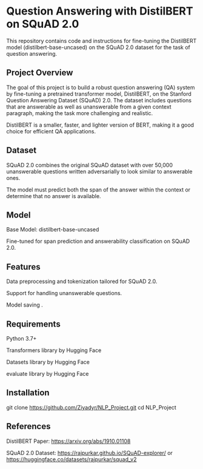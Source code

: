 # Question Answering with DistilBERT on SQuAD 2.0
This repository contains code and instructions for fine-tuning the DistilBERT model (distilbert-base-uncased) on the SQuAD 2.0 dataset for the task of question answering.

## Project Overview
The goal of this project is to build a robust question answering (QA) system by fine-tuning a pretrained transformer model, DistilBERT, on the Stanford Question Answering Dataset (SQuAD) 2.0. The dataset includes questions that are answerable as well as unanswerable from a given context paragraph, making the task more challenging and realistic.

DistilBERT is a smaller, faster, and lighter version of BERT, making it a good choice for efficient QA applications.

## Dataset
SQuAD 2.0 combines the original SQuAD dataset with over 50,000 unanswerable questions written adversarially to look similar to answerable ones.

The model must predict both the span of the answer within the context or determine that no answer is available.

## Model
Base Model: distilbert-base-uncased

Fine-tuned for span prediction and answerability classification on SQuAD 2.0.

## Features
Data preprocessing and tokenization tailored for SQuAD 2.0.

Support for handling unanswerable questions.

Model saving .

## Requirements
Python 3.7+

Transformers library by Hugging Face

Datasets library by Hugging Face

evaluate library by Hugging Face

## Installation
git clone https://github.com/Ziyadyr/NLP_Project.git
cd NLP_Project

## References
DistilBERT Paper: https://arxiv.org/abs/1910.01108

SQuAD 2.0 Dataset: https://rajpurkar.github.io/SQuAD-explorer/ 
                or https://huggingface.co/datasets/rajpurkar/squad_v2
